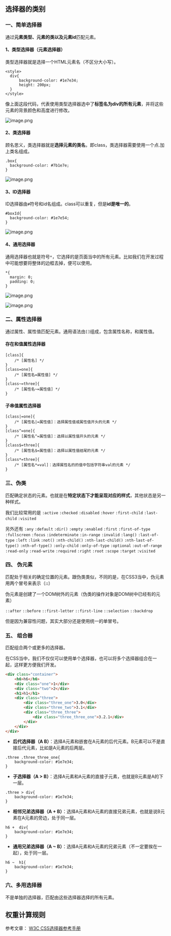 
## 选择器的类别

###  一、简单选择器
通过**元素类型、元素的类以及元素id**匹配元素。
#### 1、类型选择器（元素选择器）

类型选择器就是选择一个HTML元素名（不区分大小写）。

```
<style>
  div{
      background-color: #1e7e34;
      height: 200px;
  }
</style>
```

像上面这段代码，代表使用类型选择器选中了**标签名为div的所有元素**，并将这些元素的背景颜色和高度进行修改。

![image.png](https://p6-juejin.byteimg.com/tos-cn-i-k3u1fbpfcp/0ad0f47cd509437cb65cfa49372b1e6a~tplv-k3u1fbpfcp-watermark.image)

#### 2、类选择器

顾名思义，类选择器就是**选择元素的类名**，即class，类选择器需要使用一个点.加上类名组成。

```
.box{
  background-color: #7b1e7e;
}
```

![image.png](https://p1-juejin.byteimg.com/tos-cn-i-k3u1fbpfcp/7187db007b9444e8b82c4bc4ab2fa5de~tplv-k3u1fbpfcp-watermark.image)

#### 3、ID选择器

ID选择器由`#`符号和id名组成。class可以重复，但是**id是唯一的**。

```
#boxId{
  background-color: #1e7e54;
}
```

![image.png](https://p1-juejin.byteimg.com/tos-cn-i-k3u1fbpfcp/5d77c3d0e6ba452a8883dd98599163ff~tplv-k3u1fbpfcp-watermark.image)


#### 4、通用选择器

通用选择器也就是符号`*`，它选择的是页面当中的所有元素。比如我们在开发过程中可能想要将整体的边框去掉，便可以使用。

```
*{
  margin: 0;
  padding: 0;
}
```

![image.png](https://p1-juejin.byteimg.com/tos-cn-i-k3u1fbpfcp/92e6e73b208f4af5b4f85f848c061e86~tplv-k3u1fbpfcp-watermark.image)

![image.png](https://p3-juejin.byteimg.com/tos-cn-i-k3u1fbpfcp/2d528e894901474ebda495ad2869b409~tplv-k3u1fbpfcp-watermark.image)



###  二、属性选择器
通过属性、属性值匹配元素。通用语法由`[]`组成，包含属性名称，和属性值。

#### 存在和值属性选择器
```
[class]{
    /* [属性名] */
}
[class=one]{
    /* [属性名=属性值] */
}
[class~=three]{
    /* [属性名~=属性值] */
}
```


#### 子串值属性选择器
```
[class|=one]{
    /* [属性名|=属性值]：选择属性值或属性值开头的元素 */
}
[class^=one]{
    /* [属性名^=属性值]：选择以属性值开头的元素 */
}
[class$=three]{
    /* [属性名$=属性值]：选择以属性值结尾的元素 */
}
[class*=three]{
    /* [属性名*=val]：选择属性名的的值中包括字符串val的元素 */
}
```

### 三、伪类
匹配确定状态的元素。也就是在**特定状态下才能呈现对应的样式**，其他状态是另一种样式。

我们比较常用的是
`:active` `:checked` `:disabled` `:hover` `:first-child` `:last-child` `:visited `

另外还有
`:any`
`:default`
`:dir()`
`:empty`
`:enabled`
`:first`
`:first-of-type`
`:fullscreen`
`:focus`
`:indeterminate`
`:in-range`
`:invalid`
`:lang()`
`:last-of-type`
`:left`
`:link`
`:not()`
`:nth-child()`
`:nth-last-child()`
`:nth-last-of-type()`
`:nth-of-type()`
`:only-child`
`:only-of-type`
`:optional`
`:out-of-range`
`:read-only`
`:read-write`
`:required`
`:right`
`:root`
`:scope`
`:target`
`:visited`


### 四、 伪元素
匹配处于相关的确定位置的元素。跟伪类类似，不同的是，在CSS3当中，伪元素用两个冒号来表示（**::**）

伪元素是创建了一个DOM树外的元素（伪类的操作对象是DOM树中已经有的元素）

`::after`
`::before`
`::first-letter`
`::first-line`
`::selection`
`::backdrop`

但是因为兼容性问题，其实大部分还是使用统一的单冒号。


### 五、 组合器
匹配组合两个或更多的选择器。

在CSS当中，我们不仅仅可以使用单个选择器，也可以将多个选择器组合在一起，这样更方便我们开发。

```html
<div class="container">
    <h6>h6</h6>
    <div class="one">1</div>
    <div class="two">2</div>
    <h1>h1</h1>
    <div class="three">
        <div class="three_one">3.0</div>
        <div class="three_two">3.1</div>
        <div class="three_three">
            <div class="three_three_one">3.2.1</div>
        </div>
    </div>
</div>
```

- **后代选择器（A B）**：选择A元素和嵌套在A元素的后代元素。B元素可以不是直接后代元素，比如是A元素的后两层。

```
.three .three_three_one{
    background-color: #1e7e34;
}
```

- **子选择器（A > B）**：选择A元素和A元素的直接子元素，也就是B元素是A的下一层。

```
.three > div{
    background-color: #1e7e34;
}
```

- **相邻兄弟选择器（A + B）**：选择A元素和A元素的直接兄弟元素，也就是说B元素在A元素的旁边，处于同一层。

```
h6 +  div{
    background-color: #1e7e34;
}
```

- **通用兄弟选择器（A ~ B）**：选择A元素和A元素的兄弟元素（不一定要挨在一起），处于同一层。

```
h6 ~  h1{
    background-color: #1e7e34;
}
```


### 六、多用选择器
不是单独的选择器，匹配由这些选择器选择的所有元素。

## 权重计算规则


参考文章：
[W3C CSS选择器参考手册](https://www.w3school.com.cn/cssref/css_selectors.asp
)


